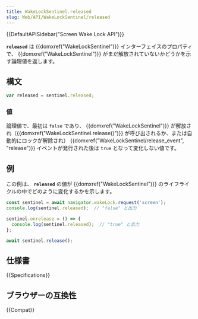 ```yaml
---
title: WakeLockSentinel.released
slug: Web/API/WakeLockSentinel/released
---
```


{{DefaultAPISidebar("Screen Wake Lock API")}}

**`released`** は {{domxref("WakeLockSentinel")}} インターフェイスのプロパティで、 {{domxref("WakeLockSentinel")}} がまだ解放されていないかどうかを示す論理値を返します。

## 構文

```js
var released = sentinel.released;
```

### 値

論理値で、最初は `false` であり、 {{domxref("WakeLockSentinel")}} が解放され（{{domxref("WakeLockSentinel.release()")}} が呼び出されるか、または自動的にロックが解除され） {{domxref("WakeLockSentinel/release_event", "release")}} イベントが発行された後は `true` となって変化しない値です。

## 例

この例は、 **`released`** の値が {{domxref("WakeLockSentinel")}} のライフライクルの中でどのように変化するかを示します。

```js
const sentinel = await navigator.wakeLock.request('screen');
console.log(sentinel.released);  // "false" と出力

sentinel.onrelease = () => {
  console.log(sentinel.released);  // "true" と出力
};

await sentinel.release();
```

## 仕様書

{{Specifications}}

## ブラウザーの互換性

{{Compat}}
